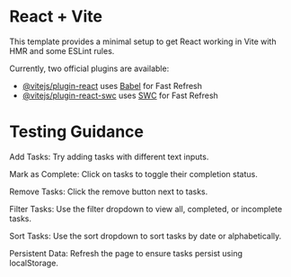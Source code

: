 # React + Vite

This template provides a minimal setup to get React working in Vite with HMR and some ESLint rules.

Currently, two official plugins are available:

- [@vitejs/plugin-react](https://github.com/vitejs/vite-plugin-react/blob/main/packages/plugin-react/README.md) uses [Babel](https://babeljs.io/) for Fast Refresh
- [@vitejs/plugin-react-swc](https://github.com/vitejs/vite-plugin-react-swc) uses [SWC](https://swc.rs/) for Fast Refresh


# Testing Guidance

Add Tasks: Try adding tasks with different text inputs.

Mark as Complete: Click on tasks to toggle their completion status.

Remove Tasks: Click the remove button next to tasks.

Filter Tasks: Use the filter dropdown to view all, completed, or incomplete tasks.

Sort Tasks: Use the sort dropdown to sort tasks by date or alphabetically.

Persistent Data: Refresh the page to ensure tasks persist using localStorage.
